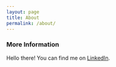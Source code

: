 ```yaml
---
layout: page
title: About
permalink: /about/
---
```



### More Information

Hello there! You can find me on [LinkedIn](https://www.linkedin.com/in/mdarmousa/).